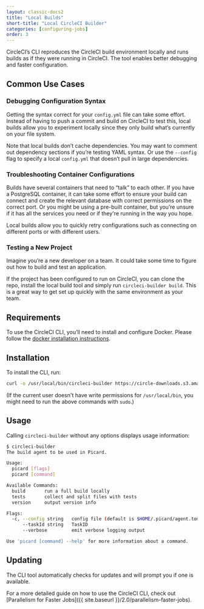 ```yaml
---
layout: classic-docs2
title: "Local Builds"
short-title: "Local CircleCI Builder"
categories: [configuring-jobs]
order: 3
---
```


CircleCI’s CLI reproduces the CircleCI build environment locally and runs builds as if they were running in CircleCI. The tool enables better debugging and faster configuration.

## Common Use Cases

### Debugging Configuration Syntax

Getting the syntax correct for your `config.yml` file can take some effort. Instead of having to push a commit and build on CircleCI to test this, local builds allow you to experiment locally since they only build what’s currently on your file system.

Note that local builds don’t cache dependencies. You may want to comment out dependency sections if you’re testing YAML syntax. Or use the `--config` flag to specify a local `config.yml` that doesn’t pull in large dependencies.

### Troubleshooting Container Configurations

Builds have several containers that need to “talk” to each other. If you have a PostgreSQL container, it can take some effort to ensure your build can connect and create the relevant database with correct permissions on the correct port. Or you might be using a pre-built container, but you’re unsure if it has all the services you need or if they're running in the way you hope.

Local builds allow you to quickly retry configurations such as connecting on different ports or with different users.

### Testing a New Project

Imagine you’re a new developer on a team. It could take some time to figure out how to build and test an application.

If the project has been configured to run on CircleCI, you can clone the repo, install the local build tool and simply run `circleci-builder build`. This is a great way to get set up quickly with the same environment as your team.

## Requirements
To use the CircleCI CLI, you’ll need to install and configure Docker. Please follow the [docker installation instructions](https://docs.docker.com/engine/installation/).

## Installation
To install the CLI, run:

```Bash
curl -o /usr/local/bin/circleci-builder https://circle-downloads.s3.amazonaws.com/releases/circleci-builder/circleci-builder-beta && chmod +x /usr/local/bin/circleci-builder
```

(If the current user doesn't have write permissions for `/usr/local/bin`, you might need to run the above commands with `sudo`.)

## Usage
Calling `circleci-builder` without any options displays usage information:

```Bash
$ circleci-builder
The build agent to be used in Picard.

Usage:
  picard [flags]
  picard [command]

Available Commands:
  build       run a full build locally
  tests       collect and split files with tests
  version     output version info

Flags:
  -c, --config string   config file (default is $HOME/.picard/agent.toml)
      --taskId string   TaskID
      --verbose         emit verbose logging output

Use 'picard [command] --help' for more information about a command.
```

## Updating
The CLI tool automatically checks for updates and will prompt you if one is available.

For a more detailed guide on how to use the CircleCI CLI, check out [Parallelism for Faster Jobs]({{ site.baseurl }}/2.0/parallelism-faster-jobs).
